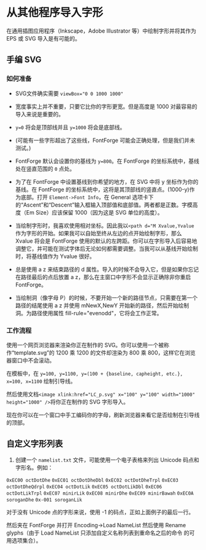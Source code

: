 # 从其他程序导入字形

在通用插图应用程序（Inkscape，Adobe Illustrator 等）中绘制字形并将其作为 EPS 或 SVG 导入是有可能的。

## 手编 SVG

### 如何准备

- SVG文件确实需要 `viewBox="0 0 1000 1000"`

- 宽度事实上并不重要，只要它比你的字形更宽。但是高度是 1000 对最容易的导入来说是重要的。

- `y=0` 将会是顶部线并且 `y=1000` 将会是底部线。

- (可能有一些字形超出了这些线，FontForge 可能会正确处理，但是我们并未测试。)

- FontForge 默认会设置你的基线为 `y=800`。在 FontForge 的坐标系统中，基线处在竖直范围的 `0` 点处。

- 为了在 FontForge 中设置基线到你希望的地方，在 SVG 中将 y 坐标作为你的基线。在 FontForge 的坐标系统中，这将是其顶部线的竖直点。(1000-y)作为底部。打开 `Element->Font Info`，在 General 选项卡下的“Ascent”和“Descent”输入框输入顶部值和底部值。两者都是正数。字模高度（Em Size）应该保留 1000（因为这是 SVG 单位的高度）。

- 当绘制字形时，我喜欢使用相对坐标。因此我以`<path d="M Xvalue,Yvalue` 作为字形的开始。如果我可以自始至终从左边的点开始绘制字形，那么 Xvalue 将会是 FontForge 使用的默认的左跨距。你可以在字形导入后容易地调整它，并可能在测试字体后无论如何都需要调整。当我可以从基线开始绘制时，将基线值作为 Yvalue 很好。

- 总是使用 a z 来结束路径的 d 属性。导入的时候不会导入它，但是如果你忘记在路径最后的点后放置 a z，那么在主窗口中字形不会显示正确除非你重启 FontForge。

- 当绘制洞（像字母 P）的时候，不要开始一个新的路径节点，只需要在第一个路径的结尾使用 a z 并使用 mNewX,NewY 开始新的路径，然后开始绘制洞。为路径使用属性 fill-rule="evenodd"，它将会工作正常。

### 工作流程

使用一个网页浏览器来渲染你正在制作的 SVG。你可以使用一个被称作“template.svg”的 1200 乘 1200 的文件却渲染为 800 乘 800，这样它在浏览器窗口中不会滚动。

在模板中，在 `y=100, y=1100, y=(100 + {baseline, capheight, etc.}, x=100, x=1100` 绘制引导线。

然后使用文档`<image xlink:href="LC_p.svg" x="100" y="100" width="1000" height="1000" />`将你正在制作的 SVG 字形导入。

现在你可以在一个窗口中手工编码你的字母，刷新浏览器来看它是否绘制在引导线的顶部。

## 自定义字形列表

1. 创建一个 `namelist.txt` 文件，可能使用一个电子表格来列出 Unicode 码点和字形名。例如：

`0xEC00 octDotDhe`
`0xEC01 octDotDheDbl`
`0xEC02 octDotDheTrpl`
`0xEC03 octDotDheQdrpl`
`0xEC04 octDotLik`
`0xEC05 octDotLikDbl`
`0xEC06 octDotLikTrpl`
`0xEC07 minirLik`
`0xEC08 minirDhe`
`0xEC09 minirBawah`
`0xEC0A soroganDhe`
`0x-001 soroganLik`

对于没有 Unicode 点的字形来说，使用 -1 的码点，正如上面例子的最后一行。

然后夹在 FontForge 并打开 Encoding->Load NameList 然后使用 Rename glyphs（由于 Load NameList 只添加自定义名称列表到重命名之后的命令 的可用选项集合）。


